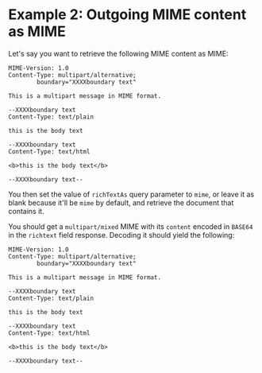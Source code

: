 # Example 2: Outgoing MIME content as MIME

Let's say you want to retrieve the following MIME content as MIME:

```text
MIME-Version: 1.0
Content-Type: multipart/alternative;
        boundary="XXXXboundary text"

This is a multipart message in MIME format.

--XXXXboundary text
Content-Type: text/plain

this is the body text

--XXXXboundary text
Content-Type: text/html

<b>this is the body text</b>

--XXXXboundary text--
```

You then set the value of `richTextAs` query parameter to `mime`, or leave it as blank because it'll be `mime` by default, and retrieve the document that contains it.

You should get a `multipart/mixed` MIME with its `content` encoded in `BASE64` in the `richtext` field response. Decoding it should yield the following:

```text
MIME-Version: 1.0
Content-Type: multipart/alternative;
        boundary="XXXXboundary text"

This is a multipart message in MIME format.

--XXXXboundary text
Content-Type: text/plain

this is the body text

--XXXXboundary text
Content-Type: text/html

<b>this is the body text</b>

--XXXXboundary text--
```
